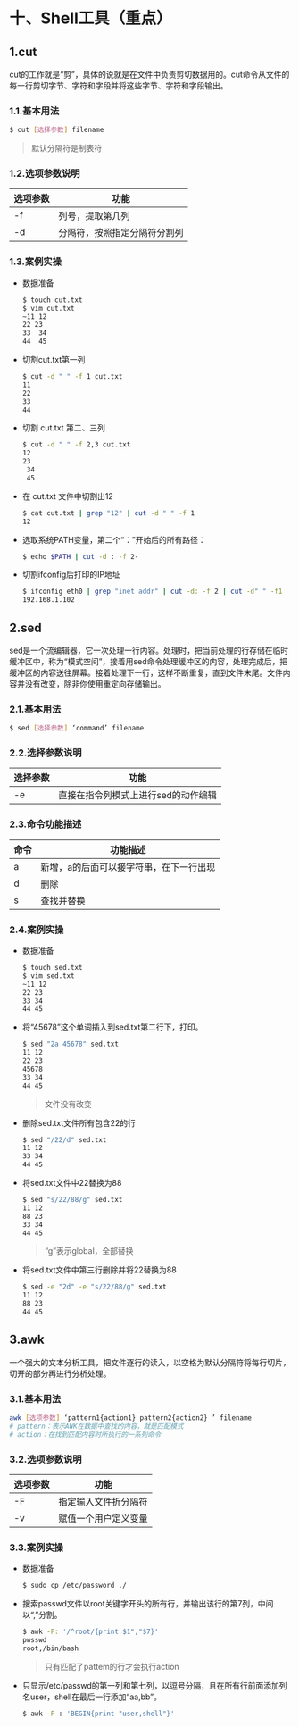 # 十、Shell工具（重点）

## 1.cut

cut的工作就是“剪”，具体的说就是在文件中负责剪切数据用的。cut命令从文件的每一行剪切字节、字符和字段并将这些字节、字符和字段输出。

### 1.1.基本用法

```bash
$ cut [选择参数] filename
```

> 默认分隔符是制表符
> 

### 1.2.选项参数说明

| 选项参数 | 功能 |
| --- | --- |
| -f | 列号，提取第几列 |
| -d | 分隔符，按照指定分隔符分割列 |

### 1.3.案例实操

- 数据准备
    
    ```bash
    $ touch cut.txt
    $ vim cut.txt
    ~11 12
    22 23
    33  34
    44  45
    ```
    
- 切割cut.txt第一列
    
    ```bash
    $ cut -d " " -f 1 cut.txt
    11
    22
    33
    44
    ```
    
- 切割 cut.txt 第二、三列
    
    ```bash
    $ cut -d " " -f 2,3 cut.txt
    12
    23
     34
     45
    ```
    
- 在 cut.txt 文件中切割出12
    
    ```bash
    $ cat cut.txt | grep "12" | cut -d " " -f 1
    12
    ```
    
- 选取系统PATH变量，第二个“：”开始后的所有路径：
    
    ```bash
    $ echo $PATH | cut -d : -f 2-
    ```
    
- 切割ifconfig后打印的IP地址
    
    ```bash
    $ ifconfig eth0 | grep "inet addr" | cut -d: -f 2 | cut -d" " -f1
    192.168.1.102
    ```
    

## 2.sed

sed是一个流编辑器，它一次处理一行内容。处理时，把当前处理的行存储在临时缓冲区中，称为“模式空间”，接着用sed命令处理缓冲区的内容，处理完成后，把缓冲区的内容送往屏幕。接着处理下一行，这样不断重复，直到文件末尾。文件内容并没有改变，除非你使用重定向存储输出。

### 2.1.基本用法

```bash
$ sed [选择参数] ‘command’ filename
```

### 2.2.选择参数说明

| 选择参数 | 功能 |
| --- | --- |
| -e | 直接在指令列模式上进行sed的动作编辑 |

### 2.3.命令功能描述

| 命令 | 功能描述 |
| --- | --- |
| a |   新增，a的后面可以接字符串，在下一行出现 |
| d | 删除 |
| s | 查找并替换 |

### 2.4.案例实操

- 数据准备
    
    ```bash
    $ touch sed.txt
    $ vim sed.txt
    ~11 12
    22 23
    33 34
    44 45
    ```
    
- 将“45678”这个单词插入到sed.txt第二行下，打印。
    
    ```bash
    $ sed "2a 45678" sed.txt
    11 12
    22 23
    45678
    33 34
    44 45
    ```
    
    > 文件没有改变
    > 
- 删除sed.txt文件所有包含22的行
    
    ```bash
    $ sed "/22/d" sed.txt
    11 12
    33 34
    44 45
    ```
    
- 将sed.txt文件中22替换为88
    
    ```bash
    $ sed "s/22/88/g" sed.txt
    11 12
    88 23
    33 34
    44 45
    ```
    
    > “g”表示global，全部替换
    > 
- 将sed.txt文件中第三行删除并将22替换为88
    
    ```bash
    $ sed -e "2d" -e "s/22/88/g" sed.txt
    11 12
    88 23
    44 45
    ```
    

## 3.awk

一个强大的文本分析工具，把文件逐行的读入，以空格为默认分隔符将每行切片，切开的部分再进行分析处理。

### 3.1.基本用法

```bash
awk [选项参数] ‘pattern1{action1} pattern2{action2} ’ filename
# pattern：表示AWK在数据中查找的内容，就是匹配模式
# action：在找到匹配内容时所执行的一系列命令
```

### 3.2.选项参数说明

| 选项参数 | 功能 |
| --- | --- |
| -F | 指定输入文件折分隔符 |
| -v | 赋值一个用户定义变量 |

### 3.3.案例实操

- 数据准备
    
    ```bash
    $ sudo cp /etc/password ./
    ```
    
- 搜索passwd文件以root关键字开头的所有行，并输出该行的第7列，中间以“,”分割。
    
    ```bash
    $ awk -F: '/^root/{print $1","$7}'
    pwsswd
    root,/bin/bash
    ```
    
    > 只有匹配了pattem的行才会执行action
    > 
- 只显示/etc/passwd的第一列和第七列，以逗号分隔，且在所有行前面添加列名user，shell在最后一行添加“aa,bb”。
    
    ```bash
    $ awk -F : 'BEGIN{print "user,shell"}'
    ```